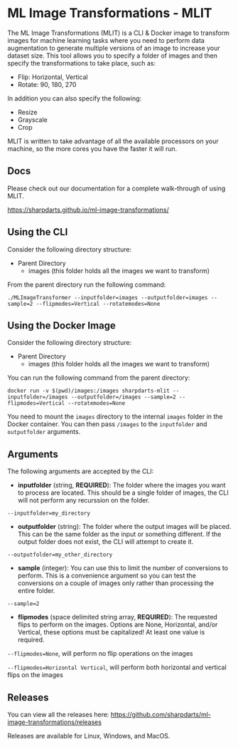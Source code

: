 # ML Image Transformations - MLIT
The ML Image Transformations (MLIT) is a CLI & Docker image to transform images for machine learning tasks where you need to perform data augmentation to generate multiple versions of an image to increase your dataset size. This tool allows you to specify a folder of images and then specify the transformations to take place, such as:

- Flip: Horizontal, Vertical
- Rotate: 90, 180, 270

In addition you can also specify the following:

- Resize
- Grayscale
- Crop

MLIT is written to take advantage of all the available processors on your machine, so the more cores you have the faster it will run.

## Docs
Please check out our documentation for a complete walk-through of using MLIT.

https://sharpdarts.github.io/ml-image-transformations/

## Using the CLI
Consider the following directory structure:

- Parent Directory
  - images (this folder holds all the images we want to transform)

From the parent directory run the following command:

```
./MLImageTransformer --inputfolder=images --outputfolder=images --sample=2 --flipmodes=Vertical --rotatemodes=None
```

## Using the Docker Image
Consider the following directory structure:

- Parent Directory
  - images (this folder holds all the images we want to transform)

You can run the following command from the parent directory:

```
docker run -v $(pwd)/images:/images sharpdarts-mlit --inputfolder=/images --outputfolder=/images --sample=2 --flipmodes=Vertical --rotatemodes=None
```

You need to mount the `images` directory to the internal `images` folder in the Docker container. You can then pass `/images` to the `inputfolder` and `outputfolder` arguments.

## Arguments
The following arguments are accepted by the CLI:

- **inputfolder** (string, **REQUIRED**): The folder where the images you want to process are located. This should be a single folder of images, the CLI will not perform any recurssion on the folder.

`--inputfolder=my_directory`

- **outputfolder** (string): The folder where the output images will be placed. This can be the same folder as the input or something different. If the output folder does not exist, the CLI will attempt to create it.

`--outputfolder=my_other_directory`

- **sample** (integer): You can use this to limit the number of conversions to perform. This is a convenience argument so you can test the conversions on a couple of images only rather than processing the entire folder.

`--sample=2`

- **flipmodes** (space delimited string array, **REQUIRED**): The requested flips to perform on the images. Options are None, Horizontal, and/or Vertical, these options must be capitalized! At least one value is required.

`--flipmodes=None`, will perform no flip operations on the images

`--flipmodes=Horizontal Vertical`, will perform both horizontal and vertical flips on the images

## Releases
You can view all the releases here: https://github.com/sharpdarts/ml-image-transformations/releases

Releases are available for Linux, Windows, and MacOS.
